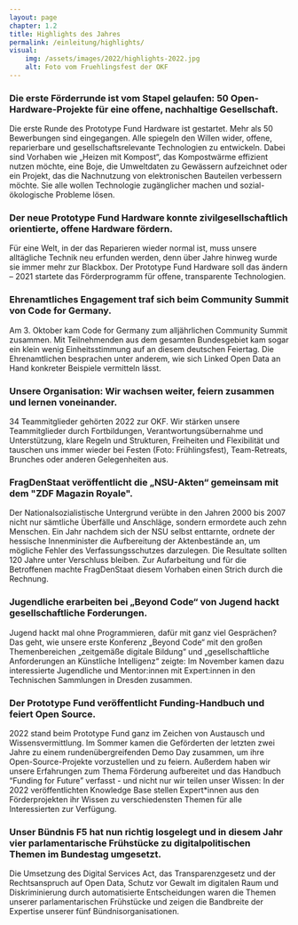 ```yaml
---
layout: page
chapter: 1.2
title: Highlights des Jahres
permalink: /einleitung/highlights/
visual:
    img: /assets/images/2022/highlights-2022.jpg
    alt: Foto vom Fruehlingsfest der OKF
---
```


### Die erste Förderrunde ist vom Stapel gelaufen: 50 Open-Hardware-Projekte für eine offene, nachhaltige Gesellschaft.
Die erste Runde des Prototype Fund Hardware ist gestartet. Mehr als 50 Bewerbungen sind eingegangen. Alle spiegeln den Willen wider, offene, reparierbare und gesellschaftsrelevante Technologien zu entwickeln. Dabei sind Vorhaben wie „Heizen mit Kompost“, das Kompostwärme effizient nutzen möchte, eine Boje, die Umweltdaten zu Gewässern aufzeichnet oder ein Projekt, das die Nachnutzung von elektronischen Bauteilen verbessern möchte. Sie alle wollen Technologie zugänglicher machen und sozial-ökologische Probleme lösen. 

### Der neue Prototype Fund Hardware konnte zivilgesellschaftlich orientierte, offene Hardware fördern. 
Für eine Welt, in der das Reparieren wieder normal ist, muss unsere alltägliche Technik neu erfunden werden, denn über Jahre hinweg wurde sie immer mehr zur Blackbox. Der Prototype Fund Hardware soll das ändern – 2021 startete das Förderprogramm für offene, transparente Technologien. 

### Ehrenamtliches Engagement traf sich beim Community Summit von Code for Germany.
Am 3. Oktober kam Code for Germany zum alljährlichen Community Summit zusammen. Mit Teilnehmenden aus dem gesamten Bundesgebiet kam sogar ein klein wenig Einheitsstimmung auf an diesem deutschen Feiertag. Die Ehrenamtlichen besprachen unter anderem, wie sich Linked Open Data an Hand konkreter Beispiele vermitteln lässt.

### Unsere Organisation: Wir wachsen weiter, feiern zusammen und lernen voneinander.
34 Teammitglieder gehörten 2022 zur OKF. Wir stärken unsere Teammitglieder durch Fortbildungen, Verantwortungsübernahme und Unterstützung, klare Regeln und Strukturen, Freiheiten und Flexibilität und tauschen uns immer wieder bei Festen (Foto: Frühlingsfest), Team-Retreats, Brunches oder anderen Gelegenheiten aus.

### FragDenStaat veröffentlicht die „NSU-Akten“ gemeinsam mit dem "ZDF Magazin Royale". 
Der Nationalsozialistische Untergrund verübte in den Jahren 2000 bis 2007 nicht nur sämtliche Überfälle und Anschläge, sondern ermordete auch zehn Menschen. Ein Jahr nachdem sich der NSU selbst enttarnte, ordnete der hessische Innenminister die Aufbereitung der Aktenbestände an, um mögliche Fehler des Verfassungsschutzes darzulegen. Die Resultate sollten 120 Jahre unter Verschluss bleiben. Zur Aufarbeitung und für die Betroffenen machte FragDenStaat diesem Vorhaben einen Strich durch die Rechnung. 

### Jugendliche erarbeiten bei „Beyond Code“ von Jugend hackt gesellschaftliche Forderungen. 
Jugend hackt mal ohne Programmieren, dafür mit ganz viel Gesprächen? Das geht, wie unsere erste Konferenz „Beyond Code“ mit den großen Themenbereichen „zeitgemäße digitale Bildung“ und „gesellschaftliche Anforderungen an Künstliche Intelligenz“ zeigte: Im November kamen dazu interessierte Jugendliche und Mentor:innen mit Expert:innen in den Technischen Sammlungen in Dresden zusammen.

### Der Prototype Fund veröffentlicht Funding-Handbuch und feiert Open Source.
2022 stand beim Prototype Fund ganz im Zeichen von Austausch und Wissensvermittlung. Im Sommer kamen die Geförderten der letzten zwei Jahre zu einem rundenübergreifenden Demo Day zusammen, um ihre Open-Source-Projekte vorzustellen und zu feiern. Außerdem haben wir unsere Erfahrungen zum Thema Förderung aufbereitet und das Handbuch “Funding for Future” verfasst - und nicht nur wir teilen unser Wissen: In der 2022 veröffentlichten Knowledge Base stellen Expert*innen aus den Förderprojekten ihr Wissen zu verschiedensten Themen für alle Interessierten zur Verfügung.

### Unser Bündnis F5 hat nun richtig losgelegt und in diesem Jahr vier parlamentarische Frühstücke zu digitalpolitischen Themen im Bundestag umgesetzt. 
Die Umsetzung des Digital Services Act, das Transparenzgesetz und der Rechtsanspruch auf Open Data, Schutz vor Gewalt im digitalen Raum und Diskriminierung durch automatisierte Entscheidungen waren die Themen unserer parlamentarischen Frühstücke und zeigen die Bandbreite der Expertise unserer fünf Bündnisorganisationen.  







